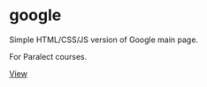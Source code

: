 # google
Simple HTML/CSS/JS version of Google main page.

For Paralect courses.

<a href="http://htmlpreview.github.io/?https://github.com/t2n3qqq/google/blob/master/google/google.html">View</a>
